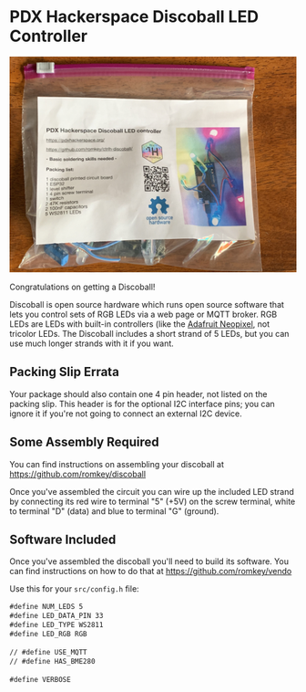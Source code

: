 # PDX Hackerspace Discoball LED Controller

![image](https://github.com/romkey/ctrlh-discoball/blob/master/img/bagged-discoball.jpg)

Congratulations on getting a Discoball!

Discoball is open source hardware which runs open source software that lets you control sets of RGB LEDs via a web page or MQTT broker. RGB LEDs are LEDs with built-in controllers (like the [Adafruit Neopixel](https://www.adafruit.com/category/168), not tricolor LEDs. The  Discoball includes a short strand of 5 LEDs, but you can use much longer strands with it if you want.

## Packing Slip Errata

Your package should also contain one 4 pin header, not listed on the packing slip. This header is for the optional I2C interface pins; you can  ignore it if you're not going to connect an external I2C device.

## Some Assembly Required

You can find instructions on assembling your discoball at https://github.com/romkey/discoball

Once you've assembled the circuit you can wire up the included LED strand by connecting its red wire to terminal "5" (+5V) on the screw terminal, white to terminal "D" (data) and blue to terminal "G" (ground).

## Software Included

Once you've assembled the discoball you'll need to build its software. You can find instructions on how to do that at https://github.com/romkey/vendo

Use this for your `src/config.h` file:
```
#define NUM_LEDS 5
#define LED_DATA_PIN 33
#define LED_TYPE WS2811
#define LED_RGB RGB

// #define USE_MQTT
// #define HAS_BME280

#define VERBOSE
```
